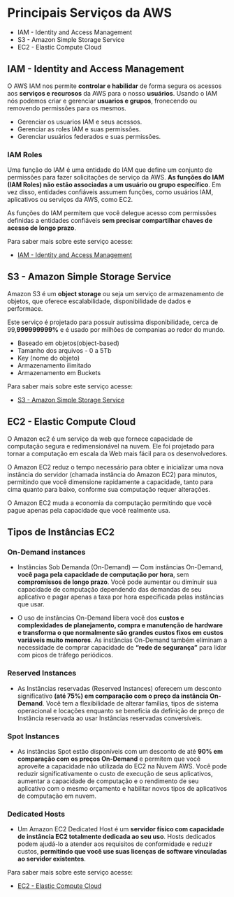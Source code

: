 # Principais Serviços da AWS

* IAM - Identity and Access Management
* S3 - Amazon Simple Storage Service
* EC2 - Elastic Compute Cloud

## IAM - Identity and Access Management

O AWS IAM nos permite **controlar e habilidar** de forma segura os acessos aos **serviços e recurosos** da AWS para o nosso **usuários**. Usando o IAM nós podemos criar e gerenciar **usuarios e grupos**, fronecendo ou removendo permissões para os mesmos. 

* Gerenciar os usuarios IAM e seus acessos.
* Gerenciar as roles IAM e suas permissões.
* Gerenciar usuários federados e suas permissões.

### IAM Roles

Uma função do IAM é uma entidade do IAM que define um conjunto de permissões para fazer solicitações de serviço da AWS. **As funções do IAM (IAM Roles) não estão associadas a um usuário ou grupo específico**. Em vez disso, entidades confiáveis assumem funções, como usuários IAM, aplicativos ou serviços da AWS, como EC2.

As funções do IAM permitem que você delegue acesso com permissões definidas a entidades confiáveis **sem precisar compartilhar chaves de acesso de longo prazo**.

Para saber mais sobre este serviço acesse: 
    
  * [IAM - Identity and Access Management](https://docs.aws.amazon.com/pt_br/whitepapers/latest/navigating-gdpr-compliance/aws-identity-and-access-management.html)

## S3 - Amazon Simple Storage Service

Amazon S3 é um **object storage** ou seja um serviço de armazenamento de objetos, que oferece escalabilidade, disponibilidade de dados e performace. 

Este serviço é projetado para possuir autissima disponibilidade, cerca de 99,**999999999%** e é usado por milhões de companias ao redor do mundo.

* Baseado em objetos(object-based)
* Tamanho dos arquivos - 0 a 5Tb
* Key (nome do objeto)
* Armazenamento ilimitado
* Armazenamento em Buckets

Para saber mais sobre este serviço acesse: 
    
  * [S3 - Amazon Simple Storage Service](https://docs.aws.amazon.com/s3/?icmpid=docs_homepage_featuredsvcs)

## EC2 - Elastic Compute Cloud

O Amazon ec2 é um serviço da web que fornece capacidade de computação segura e redimensionável na nuvem. Ele foi projetado para tornar a computação em escala da Web mais fácil para os desenvolvedores.

O Amazon EC2 reduz o tempo necessário para obter e inicializar uma nova instância do servidor (chamada instância do Amazon EC2) para minutos, permitindo que você dimensione rapidamente a capacidade, tanto para cima quanto para baixo, conforme sua computação requer alterações.

O Amazon EC2 muda a economia da computação permitindo  que você pague apenas pela capacidade que você realmente usa.

## Tipos de Instâncias EC2

### On-Demand instances

* Instâncias Sob Demanda (On-Demand) — Com instâncias On-Demand, **você paga pela capacidade de computação por hora**, sem **compromissos de longo prazo**. Você pode aumentar ou diminuir sua capacidade de computação dependendo das demandas de seu aplicativo e pagar apenas a taxa por hora especificada pelas instâncias que usar.

* O uso de instâncias On-Demand libera você dos **custos e complexidades de planejamento, compra e manutenção de hardware e transforma o que normalmente são grandes custos fixos em custos variáveis muito menores**. As instâncias On-Demand também eliminam a necessidade de comprar capacidade de **“rede de segurança”** para lidar com picos de tráfego periódicos.

### Reserved Instances

* As Instâncias reservadas (Reserved Instances) oferecem um desconto significativo **(até 75%) em comparação com o preço da instância On-Demand**. Você tem a flexibilidade de alterar famílias, tipos de sistema operacional e locações enquanto se beneficia da definição de preço de Instância reservada ao usar Instâncias reservadas conversíveis.


### Spot Instances

* As instâncias Spot estão disponíveis com um desconto de até **90% em comparação com os preços On-Demand** e permitem que você aproveite a capacidade não utilizada do EC2 na Nuvem AWS. Você pode reduzir significativamente o custo de execução de seus aplicativos, aumentar a capacidade de computação e o rendimento de seu aplicativo com o mesmo orçamento e habilitar novos tipos de aplicativos de computação em nuvem.

### Dedicated Hosts

* Um Amazon EC2 Dedicated Host é um **servidor físico com capacidade de instância EC2 totalmente dedicada ao seu uso**. Hosts dedicados podem ajudá-lo a atender aos requisitos de conformidade e reduzir custos, **permitindo que você use suas licenças de software vinculadas ao servidor existentes**.

Para saber mais sobre este serviço acesse: 
    
  * [EC2 - Elastic Compute Cloud](https://docs.aws.amazon.com/ec2/?icmpid=docs_homepage_featuredsvcs)